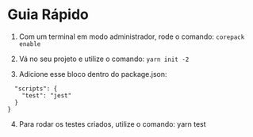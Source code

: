 # Guia Rápido

1. Com um terminal em modo administrador, rode o comando: `corepack enable`

2. Vá no seu projeto e utilize o comando: `yarn init -2`

3. Adicione esse bloco dentro do package.json:

```{
  "scripts": {
    "test": "jest"
  }
}
```

4. Para rodar os testes criados, utilize o comando: yarn test 
